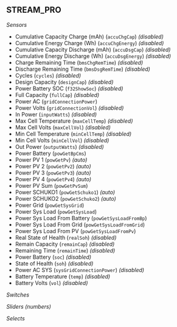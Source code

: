 ## STREAM_PRO

*Sensors*
- Cumulative Capacity Charge (mAh) (`accuChgCap`)   _(disabled)_
- Cumulative Energy Charge (Wh) (`accuChgEnergy`)   _(disabled)_
- Cumulative Capacity Discharge (mAh) (`accuDsgCap`)   _(disabled)_
- Cumulative Energy Discharge (Wh) (`accuDsgEnergy`)   _(disabled)_
- Charge Remaining Time (`bmsChgRemTime`)   _(disabled)_
- Discharge Remaining Time (`bmsDsgRemTime`)   _(disabled)_
- Cycles (`cycles`)   _(disabled)_
- Design Capacity (`designCap`)   _(disabled)_
- Power Battery SOC (`f32ShowSoc`)   _(disabled)_
- Full Capacity (`fullCap`)   _(disabled)_
- Power AC (`gridConnectionPower`)
- Power Volts (`gridConnectionVol`)   _(disabled)_
- In Power (`inputWatts`)   _(disabled)_
- Max Cell Temperature (`maxCellTemp`)   _(disabled)_
- Max Cell Volts (`maxCellVol`)   _(disabled)_
- Min Cell Temperature (`minCellTemp`)   _(disabled)_
- Min Cell Volts (`minCellVol`)   _(disabled)_
- Out Power (`outputWatts`)   _(disabled)_
- Power Battery (`powGetBpCms`)
- Power PV 1 (`powGetPv`)   _(auto)_
- Power PV 2 (`powGetPv2`)   _(auto)_
- Power PV 3 (`powGetPv3`)   _(auto)_
- Power PV 4 (`powGetPv4`)   _(auto)_
- Power PV Sum (`powGetPvSum`)
- Power SCHUKO1 (`powGetSchuko1`)   _(auto)_
- Power SCHUKO2 (`powGetSchuko2`)   _(auto)_
- Power Grid (`powGetSysGrid`)
- Power Sys Load (`powGetSysLoad`)
- Power Sys Load From Battery (`powGetSysLoadFromBp`)
- Power Sys Load From Grid (`powGetSysLoadFromGrid`)
- Power Sys Load From PV (`powGetSysLoadFromPv`)
- Real State of Health (`realSoh`)   _(disabled)_
- Remain Capacity (`remainCap`)   _(disabled)_
- Remaining Time (`remainTime`)   _(disabled)_
- Power Battery (`soc`)   _(disabled)_
- State of Health (`soh`)   _(disabled)_
- Power AC SYS (`sysGridConnectionPower`)   _(disabled)_
- Battery Temperature (`temp`)   _(disabled)_
- Battery Volts (`vol`)   _(disabled)_

*Switches*

*Sliders (numbers)*

*Selects*


